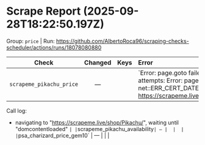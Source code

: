 # Scrape Report (2025-09-28T18:22:50.197Z)

Group: `price`  |  Run: https://github.com/AlbertoRoca96/scraping-checks-scheduler/actions/runs/18078080880

| Check | Changed | Keys | Error |
|---|:---:|:--|:--|
| `scrapeme_pikachu_price` | — |  | `Error: page.goto failed after 3 attempts: Error: page.goto: net::ERR_CERT_DATE_INVALID at https://scrapeme.live/shop/Pikachu/
Call log:
  - navigating to "https://scrapeme.live/shop/Pikachu/", waiting until "domcontentloaded"
` |
| `scrapeme_pikachu_availability` | — |  |  |
| `psa_charizard_price_gem10` | — |  |  |
